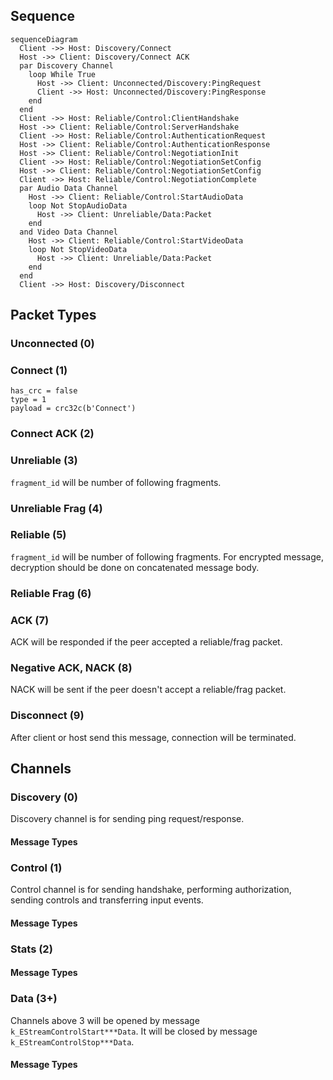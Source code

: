 ## Sequence

```mermaid
sequenceDiagram
  Client ->> Host: Discovery/Connect
  Host ->> Client: Discovery/Connect ACK
  par Discovery Channel
    loop While True
      Host ->> Client: Unconnected/Discovery:PingRequest
      Client ->> Host: Unconnected/Discovery:PingResponse
    end
  end
  Client ->> Host: Reliable/Control:ClientHandshake
  Host ->> Client: Reliable/Control:ServerHandshake
  Client ->> Host: Reliable/Control:AuthenticationRequest
  Host ->> Client: Reliable/Control:AuthenticationResponse
  Host ->> Client: Reliable/Control:NegotiationInit
  Client ->> Host: Reliable/Control:NegotiationSetConfig
  Host ->> Client: Reliable/Control:NegotiationSetConfig
  Client ->> Host: Reliable/Control:NegotiationComplete
  par Audio Data Channel
    Host ->> Client: Reliable/Control:StartAudioData
    loop Not StopAudioData
      Host ->> Client: Unreliable/Data:Packet 
    end
  and Video Data Channel
    Host ->> Client: Reliable/Control:StartVideoData
    loop Not StopVideoData
      Host ->> Client: Unreliable/Data:Packet 
    end
  end
  Client ->> Host: Discovery/Disconnect
```

## Packet Types

### Unconnected (0)

### Connect (1)

```
has_crc = false
type = 1
payload = crc32c(b'Connect')
```

### Connect ACK (2)

### Unreliable (3)

`fragment_id` will be number of following fragments.

### Unreliable Frag (4)

### Reliable (5)

`fragment_id` will be number of following fragments. For encrypted message, decryption should be done on concatenated
message body.

### Reliable Frag (6)

### ACK (7)

ACK will be responded if the peer accepted a reliable/frag packet.

### Negative ACK, NACK (8)

NACK will be sent if the peer doesn't accept a reliable/frag packet.

### Disconnect (9)

After client or host send this message, connection will be terminated.

## Channels

### Discovery (0)

Discovery channel is for sending ping request/response.

#### Message Types

### Control (1)

Control channel is for sending handshake, performing authorization, sending controls and transferring input events.

#### Message Types

### Stats (2)

#### Message Types

### Data (3+)

Channels above 3 will be opened by message `k_EStreamControlStart***Data`. It will be closed by
message `k_EStreamControlStop***Data`.

#### Message Types
